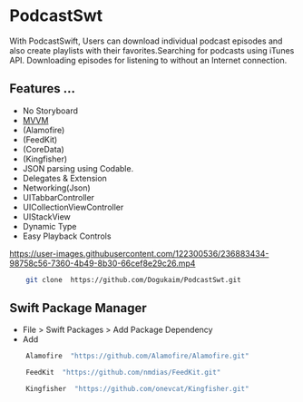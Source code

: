 # PodcastSwt

With PodcastSwift, Users can download individual podcast episodes and also create playlists with their favorites.Searching for podcasts using iTunes API.
Downloading episodes for listening to without an Internet connection.





## Features ...

- No Storyboard
- [MVVM](https://www.kodeco.com/6733535-ios-mvvm-tutorial-refactoring-from-mvc)
- (Alamofire)
- (FeedKit)
- (CoreData)
- (Kingfisher)
- JSON parsing using Codable.
- Delegates & Extension 
- Networking(Json)
- UITabbarController
- UICollectionViewController
- UIStackView
- Dynamic Type
- Easy Playback Controls



https://user-images.githubusercontent.com/122300536/236883434-98758c56-7360-4b49-8b30-66cef8e29c26.mp4

```bash
    git clone  https://github.com/Dogukaim/PodcastSwt.git
```
    
## Swift Package Manager
- File > Swift Packages > Add Package Dependency
- Add 

```bash
    Alamofire  "https://github.com/Alamofire/Alamofire.git"
```

```bash
    FeedKit  "https://github.com/nmdias/FeedKit.git"
```

```bash
    Kingfisher  "https://github.com/onevcat/Kingfisher.git"
```
